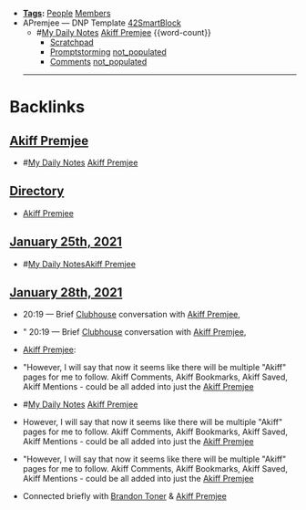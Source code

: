 - **[Tags](<Tags.md>):** [People](<People.md>) [Members](<Members.md>)
- APremjee — DNP Template [42SmartBlock](<42SmartBlock.md>) 
    - #[My Daily Notes](<My Daily Notes.md>) [Akiff Premjee](<Akiff Premjee.md>) {{word-count}}
        - [Scratchpad](<Scratchpad.md>)
        - [Promptstorming](<Promptstorming.md>) [not_populated](<not_populated.md>)
        - [Comments](<Comments.md>) [not_populated](<not_populated.md>)
    - ---

# Backlinks
## [Akiff Premjee](<Akiff Premjee.md>)
- #[My Daily Notes](<My Daily Notes.md>) [Akiff Premjee](<Akiff Premjee.md>)

## [Directory](<Directory.md>)
- [Akiff Premjee](<Akiff Premjee.md>)

## [January 25th, 2021](<January 25th, 2021.md>)
- #[My Daily Notes](<My Daily Notes.md>)[Akiff Premjee](<Akiff Premjee.md>)

## [January 28th, 2021](<January 28th, 2021.md>)
-  20:19 — Brief [Clubhouse](<Clubhouse.md>) conversation with [Akiff Premjee](<Akiff Premjee.md>),

- " 20:19 — Brief [Clubhouse](<Clubhouse.md>) conversation with [Akiff Premjee](<Akiff Premjee.md>),

- [Akiff Premjee](<Akiff Premjee.md>):

- "However, I will say that now it seems like there will be multiple "Akiff" pages for me to follow. Akiff Comments, Akiff Bookmarks, Akiff Saved, Akiff Mentions - could be all added into just the [Akiff Premjee](<Akiff Premjee.md>)

- #[My Daily Notes](<My Daily Notes.md>) [Akiff Premjee](<Akiff Premjee.md>)

- However, I will say that now it seems like there will be multiple "Akiff" pages for me to follow. Akiff Comments, Akiff Bookmarks, Akiff Saved, Akiff Mentions - could be all added into just the [Akiff Premjee](<Akiff Premjee.md>)

- "However, I will say that now it seems like there will be multiple "Akiff" pages for me to follow. Akiff Comments, Akiff Bookmarks, Akiff Saved, Akiff Mentions - could be all added into just the [Akiff Premjee](<Akiff Premjee.md>)

- Connected briefly with [Brandon Toner](<Brandon Toner.md>) & [Akiff Premjee](<Akiff Premjee.md>)

